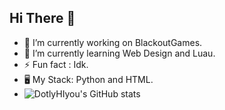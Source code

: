 ## Hi There 👋

- 🔭 I’m currently working on BlackoutGames. 
- 🌱 I’m currently learning Web Design and Luau.
- ⚡ Fun fact : Idk.
- 🖥 My Stack: Python and HTML.
- ![DotlyHIyou's GitHub stats](https://github-readme-stats.vercel.app/api?username=dotlyhiyou&show_icons=true&theme=cobalt)
